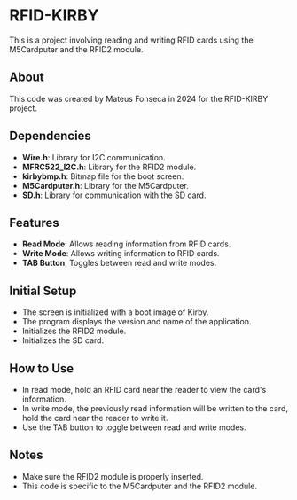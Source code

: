 # RFID-KIRBY

This is a project involving reading and writing RFID cards using the M5Cardputer and the RFID2 module.

## About

This code was created by Mateus Fonseca in 2024 for the RFID-KIRBY project.

## Dependencies

- **Wire.h**: Library for I2C communication.
- **MFRC522_I2C.h**: Library for the RFID2 module.
- **kirbybmp.h**: Bitmap file for the boot screen.
- **M5Cardputer.h**: Library for the M5Cardputer.
- **SD.h**: Library for communication with the SD card.

## Features

- **Read Mode**: Allows reading information from RFID cards.
- **Write Mode**: Allows writing information to RFID cards.
- **TAB Button**: Toggles between read and write modes.

## Initial Setup

- The screen is initialized with a boot image of Kirby.
- The program displays the version and name of the application.
- Initializes the RFID2 module.
- Initializes the SD card.

## How to Use

- In read mode, hold an RFID card near the reader to view the card's information.
- In write mode, the previously read information will be written to the card, hold the card near the reader to write it.
- Use the TAB button to toggle between read and write modes.

## Notes

- Make sure the RFID2 module is properly inserted.
- This code is specific to the M5Cardputer and the RFID2 module.

